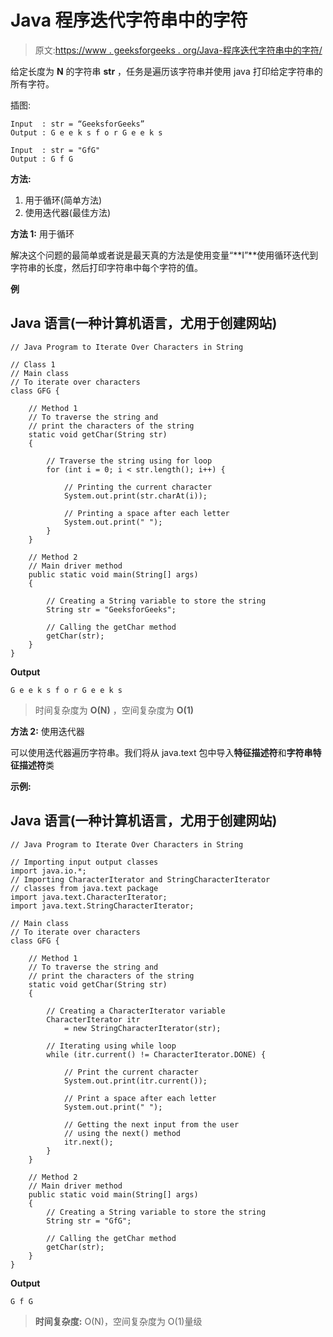 # Java 程序迭代字符串中的字符

> 原文:[https://www . geeksforgeeks . org/Java-程序迭代字符串中的字符/](https://www.geeksforgeeks.org/java-program-to-iterate-over-characters-in-string/)

给定长度为 **N** 的字符串 **str** ，任务是遍历该字符串并使用 java 打印给定字符串的所有字符。

插图:

```
Input  : str = “GeeksforGeeks”
Output : G e e k s f o r G e e k s
```

```
Input  : str = "GfG"
Output : G f G
```

**方法:**

1.  用于循环(简单方法)
2.  使用迭代器(最佳方法)

**方法 1:** 用于循环

解决这个问题的最简单或者说是最天真的方法是使用变量“**I”**使用循环迭代到字符串的长度，然后打印字符串中每个字符的值。

**例**

## Java 语言(一种计算机语言，尤用于创建网站)

```
// Java Program to Iterate Over Characters in String

// Class 1
// Main class
// To iterate over characters
class GFG {

    // Method 1
    // To traverse the string and
    // print the characters of the string
    static void getChar(String str)
    {

        // Traverse the string using for loop
        for (int i = 0; i < str.length(); i++) {

            // Printing the current character
            System.out.print(str.charAt(i));

            // Printing a space after each letter
            System.out.print(" ");
        }
    }

    // Method 2
    // Main driver method
    public static void main(String[] args)
    {

        // Creating a String variable to store the string
        String str = "GeeksforGeeks";

        // Calling the getChar method
        getChar(str);
    }
}
```

**Output**

```
G e e k s f o r G e e k s 
```

> 时间复杂度为 **O(N)** ，空间复杂度为 **O(1)**

**方法 2:** 使用迭代器

可以使用迭代器遍历字符串。我们将从 java.text 包中导入**特征描述符**和**字符串特征描述符**类

**示例:**

## Java 语言(一种计算机语言，尤用于创建网站)

```
// Java Program to Iterate Over Characters in String

// Importing input output classes
import java.io.*;
// Importing CharacterIterator and StringCharacterIterator
// classes from java.text package
import java.text.CharacterIterator;
import java.text.StringCharacterIterator;

// Main class
// To iterate over characters
class GFG {

    // Method 1
    // To traverse the string and
    // print the characters of the string
    static void getChar(String str)
    {

        // Creating a CharacterIterator variable
        CharacterIterator itr
            = new StringCharacterIterator(str);

        // Iterating using while loop
        while (itr.current() != CharacterIterator.DONE) {

            // Print the current character
            System.out.print(itr.current());

            // Print a space after each letter
            System.out.print(" ");

            // Getting the next input from the user
            // using the next() method
            itr.next();
        }
    }

    // Method 2
    // Main driver method
    public static void main(String[] args)
    {
        // Creating a String variable to store the string
        String str = "GfG";

        // Calling the getChar method
        getChar(str);
    }
}
```

**Output**

```
G f G 
```

> **时间复杂度:** O(N)，空间复杂度为 O(1)量级